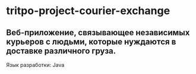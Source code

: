 # tritpo-project-courier-exchange

## Веб-приложение, связывающее независимых курьеров с людьми, которые нуждаются в доставке различного груза. 

Язык разработки: Java

